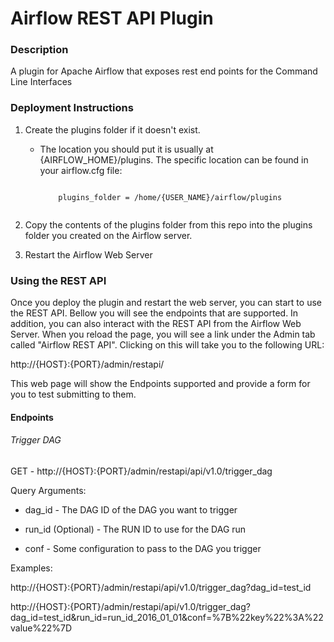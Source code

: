 # Airflow REST API Plugin

### Description

A plugin for Apache Airflow that exposes rest end points for the Command Line Interfaces

### Deployment Instructions

1. Create the plugins folder if it doesn't exist. 

    * The location you should put it is usually at {AIRFLOW_HOME}/plugins. The specific location can be found in your airflow.cfg file:
    
        ```
              
            plugins_folder = /home/{USER_NAME}/airflow/plugins
              
        ```
    
2. Copy the contents of the plugins folder from this repo into the plugins folder you created on the Airflow server.

3. Restart the Airflow Web Server

### Using the REST API

Once you deploy the plugin and restart the web server, you can start to use the REST API. Bellow you will see the endpoints that are supported. In addition, you can also interact with the REST API from the Airflow Web Server. When you reload the page, you will see a link under the Admin tab called "Airflow REST API". Clicking on this will take you to the following URL:

http://{HOST}:{PORT}/admin/restapi/

This web page will show the Endpoints supported and provide a form for you to test submitting to them.
 
#### Endpoints


###### Trigger DAG

GET - http://{HOST}:{PORT}/admin/restapi/api/v1.0/trigger_dag

Query Arguments:
    
* dag_id - The DAG ID of the DAG you want to trigger
     
* run_id (Optional) - The RUN ID to use for the DAG run

* conf - Some configuration to pass to the DAG you trigger

Examples:

http://{HOST}:{PORT}/admin/restapi/api/v1.0/trigger_dag?dag_id=test_id

http://{HOST}:{PORT}/admin/restapi/api/v1.0/trigger_dag?dag_id=test_id&run_id=run_id_2016_01_01&conf=%7B%22key%22%3A%22value%22%7D

